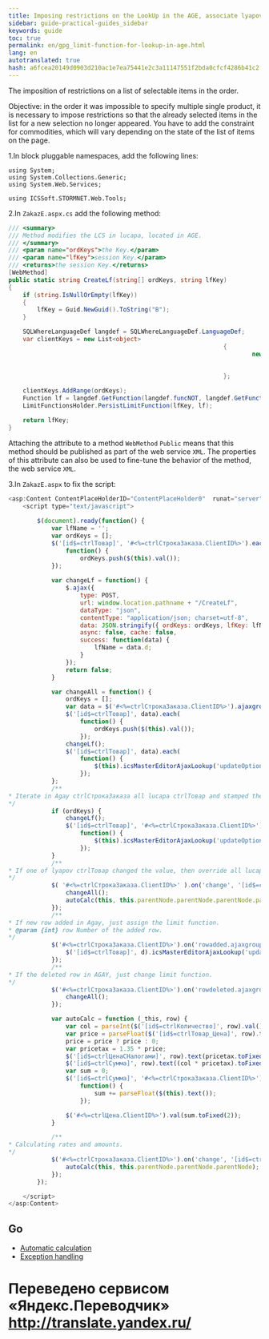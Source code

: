 ```yaml
--- 
title: Imposing restrictions on the LookUp in the AGE, associate lyapov. 
sidebar: guide-practical-guides_sidebar 
keywords: guide 
toc: true 
permalink: en/gpg_limit-function-for-lookup-in-age.html 
lang: en 
autotranslated: true 
hash: a6fcea20149d0903d210ac1e7ea75441e2c3a11147551f2bda0cfcf4286b41c2 
--- 
```


The imposition of restrictions on a list of selectable items in the order. 

Objective: in the order it was impossible to specify multiple single product, it is necessary to impose restrictions so that the already selected items in the list for a new selection no longer appeared. 
You have to add the constraint for commodities, which will vary depending on the state of the list of items on the page. 

1.In block pluggable namespaces, add the following lines: 

```
using System;
using System.Collections.Generic;
using System.Web.Services;

using ICSSoft.STORMNET.Web.Tools;
``` 

2.In `ZakazE.aspx.cs` add the following method: 

```csharp
/// <summary> 
/// Method modifies the LCS in lucapa, located in AGE. 
/// </summary> 
/// <param name="ordKeys">the Key.</param> 
/// <param name="lfKey">session Key.</param> 
/// <returns>the session Key.</returns> 
[WebMethod]
public static string CreateLf(string[] ordKeys, string lfKey)
{
	if (string.IsNullOrEmpty(lfKey))
	{
		lfKey = Guid.NewGuid().ToString("B");
	}

	SQLWhereLanguageDef langdef = SQLWhereLanguageDef.LanguageDef;
	var clientKeys = new List<object>
															{
																	new VariableDef(
																			langdef.GuidType,
																			SQLWhereLanguageDef.StormMainObjectKey)
															};

	clientKeys.AddRange(ordKeys);
	Function lf = langdef.GetFunction(langdef.funcNOT, langdef.GetFunction(langdef.funcIN, clientKeys.ToArray()));
	LimitFunctionsHolder.PersistLimitFunction(lfKey, lf);

	return lfKey;
}
``` 

Attaching the attribute to a method `WebMethod` `Public` means that this method should be published as part of the web service `XML`. The properties of this attribute can also be used to fine-tune the behavior of the method, the web service `XML`. 

3.In `ZakazE.aspx` to fix the script: 

```js
<asp:Content ContentPlaceHolderID="ContentPlaceHolder0"  runat="server" >
	<script type="text/javascript">
		
		$(document).ready(function() {
			var lfName = '';
			var ordKeys = [];
			$('[id$=ctrlТовар]', '#<%=ctrlСтрокаЗаказа.ClientID%>').each(
				function() {
					ordKeys.push($(this).val());
			});
			
			var changeLf = function() {
				$.ajax({
					type: POST,
					url: window.location.pathname + "/CreateLf",
					dataType: "json",
					contentType: "application/json; charset=utf-8",
					data: JSON.stringify({ ordKeys: ordKeys, lfKey: lfName }),
					async: false, cache: false,
					success: function(data) {
						lfName = data.d;
					}
				});
				return false;
			}

			var changeAll = function() {
				ordKeys = [];
				var data = $('#<%=ctrlСтрокаЗаказа.ClientID%>').ajaxgroupedit('getDataRows');
				$('[id$=ctrlТовар]', data).each(
					function() {
						ordKeys.push($(this).val());
					});
				changeLf();
				$('[id$=ctrlТовар]', data).each(
					function() {
						$(this).icsMasterEditorAjaxLookup('updateOptions', { lookup: { LFName: lfName } });
					});
			};
			/** 
* Iterate in Agay ctrlСтрокаЗаказа all lucapa ctrlТовар and stamped the changed limit function. 
*/
			if (ordKeys) {
				changeLf();
				$('[id$=ctrlТовар]', '#<%=ctrlСтрокаЗаказа.ClientID%>').each(
					function() {
						$(this).icsMasterEditorAjaxLookup('updateOptions', { lookup: { LFName: lfName } });
					});
			}
			/** 
* If one of lyapov ctrlТовар changed the value, then override all lucapa ctrlТовар in Agay ctrlСтрокаЗаказа. 
*/
			$( '#<%=ctrlСтрокаЗаказа.ClientID%>' ).on('change', '[id$=ctrlТовар]', function() {
				changeAll();
				autoCalc(this, this.parentNode.parentNode.parentNode.parentNode);
			});
			/** 
* If new row added in Agay, just assign the limit function. 
* @param {int} row Number of the added row. 
*/
			$('#<%=ctrlСтрокаЗаказа.ClientID%>').on('rowadded.ajaxgroupedit', function(e, d) {
				$('[id$=ctrlТовар]', d).icsMasterEditorAjaxLookup('updateOptions', { lookup: { LFName: lfName } });
			});
			/** 
* If the deleted row in AGAY, just change limit function. 
*/
			$('#<%=ctrlСтрокаЗаказа.ClientID%>').on('rowdeleted.ajaxgroupedit', function () {
				changeAll();
			});

			var autoCalc = function (_this, row) {
				var col = parseInt($('[id$=ctrlКоличество]', row).val());
				var price = parseFloat($('[id$=ctrlТовар_Цена]', row).text());
				price = price ? price : 0; 
				var pricetax = 1.35 * price;
				$('[id$=ctrlЦенаСНалогами]', row).text(pricetax.toFixed(2));
				$('[id$=ctrlСумма]', row).text((col * pricetax).toFixed(2));
				var sum = 0;
				$('[id$=ctrlСумма]', '#<%=ctrlСтрокаЗаказа.ClientID%>').each(
					function() {
						sum += parseFloat($(this).text());
					});

				$('#<%=ctrlЦена.ClientID%>').val(sum.toFixed(2));
			}

			/** 
* Calculating rates and amounts. 
*/
			$('#<%=ctrlСтрокаЗаказа.ClientID%>').on('change', '[id$=ctrlКоличество]', function (e) {
				autoCalc(this, this.parentNode.parentNode.parentNode);
			});
		});

	</script>
</asp:Content>
``` 

## Go 

* <i class="fa fa-arrow-left" aria-hidden="true"></i> [Automatic calculation](gpg_auto-calculation.html) 
* [Exception handling](gpg_set-exception.html) <i class="fa fa-arrow-right" aria-hidden="true"></i> 



 # Переведено сервисом «Яндекс.Переводчик» http://translate.yandex.ru/